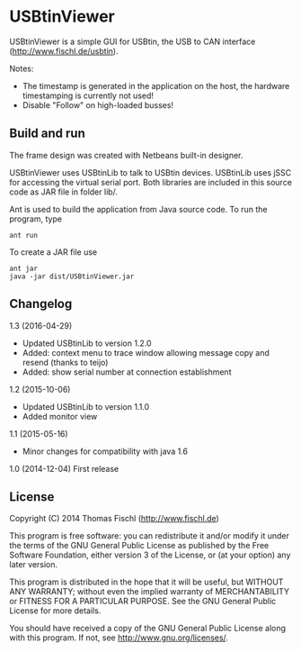 USBtinViewer
============

USBtinViewer is a simple GUI for USBtin, the USB to CAN interface
(http://www.fischl.de/usbtin).

Notes:
 - The timestamp is generated in the application on the host, the hardware
   timestamping is currently not used!
 - Disable "Follow" on high-loaded busses!

Build and run
-------------

The frame design was created with Netbeans built-in designer.

USBtinViewer uses USBtinLib to talk to USBtin devices. USBtinLib uses jSSC for
accessing the virtual serial port. Both libraries are included in this source
code as JAR file in folder lib/.

Ant is used to build the application from Java source code. To run the 
program, type
```
ant run
```

To create a JAR file use
```
ant jar
java -jar dist/USBtinViewer.jar
```


Changelog
---------

1.3 (2016-04-29)
* Updated USBtinLib to version 1.2.0
* Added: context menu to trace window allowing message copy and resend (thanks to teijo)
* Added: show serial number at connection establishment

1.2 (2015-10-06)
* Updated USBtinLib to version 1.1.0
* Added monitor view

1.1 (2015-05-16)
* Minor changes for compatibility with java 1.6

1.0 (2014-12-04)
First release


License
-------

Copyright (C) 2014  Thomas Fischl (http://www.fischl.de)

This program is free software: you can redistribute it and/or modify
it under the terms of the GNU General Public License as published by
the Free Software Foundation, either version 3 of the License, or
(at your option) any later version.

This program is distributed in the hope that it will be useful,
but WITHOUT ANY WARRANTY; without even the implied warranty of
MERCHANTABILITY or FITNESS FOR A PARTICULAR PURPOSE.  See the
GNU General Public License for more details.

You should have received a copy of the GNU General Public License
along with this program.  If not, see <http://www.gnu.org/licenses/>.

